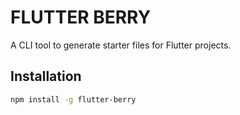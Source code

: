 # FLUTTER BERRY

A CLI tool to generate starter files for Flutter projects.

## Installation

```bash
npm install -g flutter-berry
```
